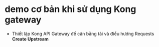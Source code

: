 # demo cơ bản khi sử dụng Kong gateway
- Thiết lập Kong API Gateway để cân bằng tải và điều hướng Requests
**Create Upstream**
